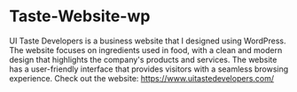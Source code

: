 # Taste-Website-wp
UI Taste Developers is a business website that I designed using WordPress. The website focuses on ingredients used in food, with a clean and modern design that highlights the company's products and services. The website has a user-friendly interface that provides visitors with a seamless browsing experience.
Check out the website: https://www.uitastedevelopers.com/
